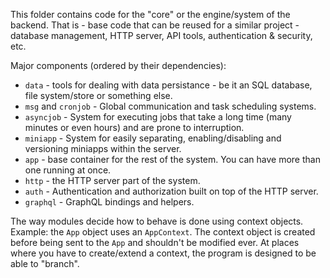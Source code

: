 This folder contains code for the "core" or the engine/system of the backend.
That is - base code that can be reused for a similar project - database management, HTTP server, API tools, authentication & security, etc.

Major components (ordered by their dependencies):
- `data` - tools for dealing with data persistance - be it an SQL database, file system/store or something else.
- `msg` and `cronjob` - Global communication and task scheduling systems.
- `asyncjob` - System for executing jobs that take a long time (many minutes or even hours) and are prone to interruption.
- `miniapp` - System for easily separating, enabling/disabling and versioning miniapps within the server.
- `app` - base container for the rest of the system. You can have more than one running at once.
- `http` - the HTTP server part of the system.
- `auth` - Authentication and authorization built on top of the HTTP server.
- `graphql` - GraphQL bindings and helpers.

The way modules decide how to behave is done using context objects.
Example: the `App` object uses an `AppContext`.
The context object is created before being sent to the `App` and shouldn't be modified ever.
At places where you have to create/extend a context, the program is designed to be able to "branch".
